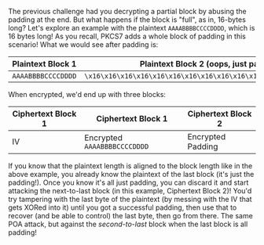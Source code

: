The previous challenge had you decrypting a partial block by abusing the padding at the end.
But what happens if the block is "full", as in, 16-bytes long?
Let's explore an example with the plaintext `AAAABBBBCCCCDDDD`, which is 16 bytes long!
As you recall, PKCS7 adds a whole block of padding in this scenario!
What we would see after padding is:

| Plaintext Block 1  | Plaintext Block 2 (oops, just padding!)                            |
|--------------------|--------------------------------------------------------------------|
| `AAAABBBBCCCCDDDD` | `\x16\x16\x16\x16\x16\x16\x16\x16\x16\x16\x16\x16\x16\x16\x16\x16` |

When encrypted, we'd end up with three blocks:

| Ciphertext Block 1 | Ciphertext Block 1 | Ciphertext Block 2 |
|--------------------|--------------------|--------------------|
| IV | Encrypted `AAAABBBBCCCCDDDD` | Encrypted Padding |

If you know that the plaintext length is aligned to the block length like in the above example, you already know the plaintext of the last block (it's just the padding!).
Once you know it's all just padding, you can discard it and start attacking the next-to-last block (in this example, Ciphertext Block 2)!
You'd try tampering with the last byte of the plaintext (by messing with the IV that gets XORed into it) until you got a successful padding, then use that to recover (and be able to control) the last byte, then go from there.
The same POA attack, but against the _second-to-last_ block when the last block is all padding!
